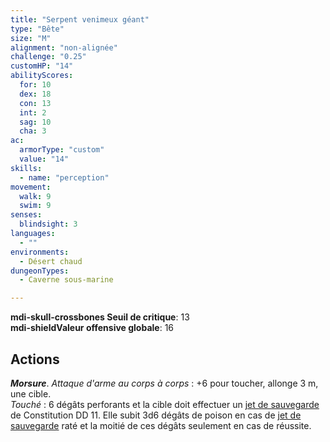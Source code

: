 ```yaml
---
title: "Serpent venimeux géant"
type: "Bête"
size: "M"
alignment: "non-alignée"
challenge: "0.25"
customHP: "14"
abilityScores:
  for: 10
  dex: 18
  con: 13
  int: 2
  sag: 10
  cha: 3
ac:
  armorType: "custom"
  value: "14"
skills:
  - name: "perception"
movement:
  walk: 9
  swim: 9
senses:
  blindsight: 3
languages:
  - ""
environments:
  - Désert chaud
dungeonTypes:
  - Caverne sous-marine

---
```

**<v-icon>mdi-skull-crossbones</v-icon> Seuil de critique**: 13             
**<v-icon>mdi-shield</v-icon>Valeur offensive globale**: 16     
## Actions
_**Morsure**_. _Attaque d'arme au corps à corps_ : +6 pour toucher, allonge 3 m, une cible.  
_Touché_ : 6 dégâts perforants et la cible doit effectuer un [jet de sauvegarde](/utiliser-les-caracteristiques/#jets-de-sauvegarde) de Constitution DD 11. Elle subit 3d6 dégâts de poison en cas de [jet de sauvegarde](/utiliser-les-caracteristiques/#jets-de-sauvegarde) raté et la moitié de ces dégâts seulement en cas de réussite.
